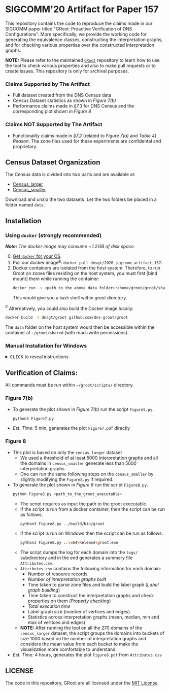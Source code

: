 # SIGCOMM'20 Artifact for Paper 157

This repository contains the code to reproduce the claims made in our SIGCOMM paper titled "GRoot: Proactive Verification of DNS Configurations". More specifically, we provide the working code for generating the equivalence classes, constructing the interpretation graphs, and for checking various properties over the constructed interpretation graphs.

**NOTE:** Please refer to the maintained [`GRoot`](https://github.com/dns-groot/groot) repository to learn how to use the tool to check various properties and also to make pull requests or to create issues. This repository is only for archival purposes. 

### Claims Supported by The Artifact
- Full dataset created from the DNS Census data
- Census Dataset statistics as shown in _Figure 7(b)_
- Performance claims made in _&sect;7.3_ for DNS Census and the corresponding plot shown in _Figure 8_  
    
### Claims NOT Supported by The Artifact
- Functionality claims made in _&sect;7.2_ (related to _Figure 7(a)_ and _Table 4_)  
  _Reason_: The zone files used for these experiments are confidental and proprietary.

## Census Dataset Organization
The Census data is divided into two parts and are available at:
- [Census_larger](https://ucla.box.com/s/4uf4w6lkwp3ul3788f3kpkyg5j43ap87)
- [Census_smaller](https://ucla.box.com/s/l4e7jvwixunjettonhwbj8lw625gtlb0)

Download and unzip the two datasets. Let the two folders be placed in a folder named `data`.  

## Installation

### Using `docker` (strongly recommended)

_**Note:** The docker image may consume  ~&hairsp;1.2&hairsp;GB of disk space._

0. [Get `docker` for your OS](https://docs.docker.com/install).
1. Pull our docker image<sup>[#](#note_1)</sup>: `docker pull dnsgt/2020_sigcomm_artifact_157`.
2. Docker containers are isolated from the host system.
Therefore, to run Groot on zones files residing on the host system,
you must first [bind mount] them while running the container:
    ```bash
    docker run -v <path to the above data folder>:/home/groot/groot/shared -it dnsgt/groot
    ```
    This would give you a `bash` shell within groot directory.
 

<a name="note_1"><sup>#</sup></a> Alternatively, you could also build the Docker image locally:

```bash
docker build -t dnsgt/groot github.com/dns-groot/groot
```

The `data` folder on the host system would then be accessible within the container at `~/groot/shared` (with read+write permissions). 

### Manual Installation for Windows

<details>

<summary><kbd>CLICK</kbd> to reveal instructions</summary>

1. Install [`vcpkg`](https://docs.microsoft.com/en-us/cpp/build/vcpkg?view=vs-2019) package manager to install dependecies. 
2. Install the C++ libraries (64 bit versions) using:
    - .\vcpkg.exe install boost-serialization:x64-windows boost-flyweight:x64-windows boost-dynamic-bitset:x64-windows boost-graph:x64-windows  boost-accumulators:x64-windows docopt:x64-windows nlohmann-json:x64-windows spdlog:x64-windows
    - .\vcpkg.exe integrate install 
3. Clone the repository (with  `--recurse-submodules`) and open the solution (groot.sln) using Visual studio. Set the platform to x64 and mode to Release.
4. Configure the project properties to use ISO C++17 Standard (std:c++17) for C++ language standard.
5. Build the project using visual studio to generate the executable. The executable would be located at `~\groot\x64\Release\`.
6. Install python3 and `matplotlib` library.
7. Move the `data` folder to the top of this repository and rename the folder to `shared`.
</details>


## Verification of Claims:

All commands must be run within `~/groot/scripts/` directory.  

### Figure 7(b)

- To generate the plot shown in _Figure 7(b)_ run the script `Figure5.py`.
     ```bash
     python3 Figure7.py
     ```
- _Est. Time:_ 5 min, generates the plot `Figure7.pdf` directly

### Figure 8

- This plot is based on only the `census_larger` dataset
     - We used a threshold of at least 5000 interpretation graphs and all the domains in `census_smaller` generate less than 5000 interpretation graphs.
     - One can run the same following steps on the `census_smaller` by slightly modifying the `Figure8.py` if required.  
- To generate the plot shown in _Figure 8_ run the script `Figure8.py`.
     ```bash
     python Figure8.py <path_to_the_groot_executable>
     ```
     - The script requires as input the path to the groot executable.
     - If the script is run from a docker container, then the script can be run as follows:
          ```bash
          python3 Figure8.py ../build/bin/groot
          ```
     - If the script is run on Windows then the script can be run as follows:
          ```bash
          python3 Figure8.py ..\x64\Release\groot.exe
          ```
     - The script dumps the log for each domain into the `logs/` subdirectory and in the end generates a summary file `Attributes.csv`.
     - `Attributes.csv` contains the following information for each domain:
        - Number of resource records
        - _Number of interpretation graphs built_
        - Time taken to parse zone files and build the label graph (_Label graph building_)
        - Time taken to construct the interpretation graphs and check properties on them (_Property checking_)
        - _Total execution time_
        - Label graph size (number of vertices and edges)
        - Statistics across interpretation graphs (mean, median, min and max of vertices and edges)  
     - **NOTE:** After running the tool on all the 270 domains of the `census_larger` dataset, the script groups the domains into buckets of size 1000 based on the number of interpretation graphs and considers the mean value from each bucket to make the visualization more comfortable to understand.
- _Est. Time:_ 4 hours, generates the plot `Figure8.pdf` from `Attributes.csv`

## LICENSE

The code in this repository, GRoot are all licensed under the [MIT License](LICENSE).